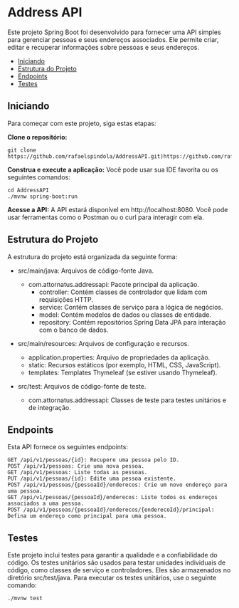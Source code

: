 # Address API

Este projeto Spring Boot foi desenvolvido para fornecer uma API simples para gerenciar pessoas e seus endereços associados. Ele permite criar, editar e recuperar informações sobre pessoas e seus endereços.

- [Iniciando](#iniciando)
- [Estrutura do Projeto](#estrutura-do-projeto)
- [Endpoints](#endpoints)
- [Testes](#testes)

## Iniciando

Para começar com este projeto, siga estas etapas:

**Clone o repositório:**

   ```shell
   git clone https://github.com/rafaelspindola/AddressAPI.git)https://github.com/rafaelspindola/AddressAPI.git
   ```
**Construa e execute a aplicação:**
Você pode usar sua IDE favorita ou os seguintes comandos:

```shell
cd AddressAPI
./mvnw spring-boot:run
```

**Acesse a API:**
A API estará disponível em http://localhost:8080. Você pode usar ferramentas como o Postman ou o curl para interagir com ela.

## Estrutura do Projeto

A estrutura do projeto está organizada da seguinte forma:

   - src/main/java: Arquivos de código-fonte Java.
       - com.attornatus.addressapi: Pacote principal da aplicação.
          -  controller: Contém classes de controlador que lidam com requisições HTTP.
          -  service: Contém classes de serviço para a lógica de negócios.
          -  model: Contém modelos de dados ou classes de entidade.
          -  repository: Contém repositórios Spring Data JPA para interação com o banco de dados.
           
   - src/main/resources: Arquivos de configuração e recursos.
       - application.properties: Arquivo de propriedades da aplicação.
       - static: Recursos estáticos (por exemplo, HTML, CSS, JavaScript).
       - templates: Templates Thymeleaf (se estiver usando Thymeleaf).
     
   - src/test: Arquivos de código-fonte de teste.
       - com.attornatus.addressapi: Classes de teste para testes unitários e de integração.
    
## Endpoints
Esta API fornece os seguintes endpoints:

    GET /api/v1/pessoas/{id}: Recupere uma pessoa pelo ID.
    POST /api/v1/pessoas: Crie uma nova pessoa.
    GET /api/v1/pessoas: Liste todas as pessoas.
    PUT /api/v1/pessoas/{id}: Edite uma pessoa existente.
    POST /api/v1/pessoas/{pessoaId}/enderecos: Crie um novo endereço para uma pessoa.
    GET /api/v1/pessoas/{pessoaId}/enderecos: Liste todos os endereços associados a uma pessoa.
    POST /api/v1/pessoas/{pessoaId}/enderecos/{enderecoId}/principal: Defina um endereço como principal para uma pessoa.

## Testes

Este projeto inclui testes para garantir a qualidade e a confiabilidade do código. 
Os testes unitários são usados para testar unidades individuais de código, como classes de serviço e controladores. Eles são armazenados no diretório src/test/java.
Para executar os testes unitários, use o seguinte comando:

```
./mvnw test
```
